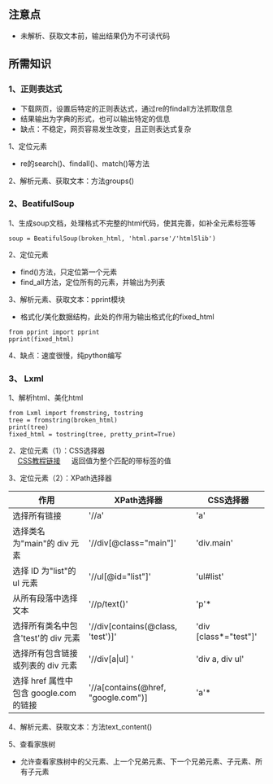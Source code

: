 ## 注意点  
- 未解析、获取文本前，输出结果仍为不可读代码


## 所需知识


### 1、正则表达式
- 下载网页，设置后特定的正则表达式，通过re的findall方法抓取信息
- 结果输出为字典的形式，也可以输出特定的信息
- 缺点：不稳定，网页容易发生改变，且正则表达式复杂

1、定位元素

- re的search()、findall()、match()等方法

2、解析元素、获取文本：方法groups()


### 2、BeatifulSoup
1、生成soup文档，处理格式不完整的html代码，使其完善，如补全元素标签等
```
soup = BeatifulSoup(broken_html, 'html.parse'/'html5lib')
```

2、定位元素
- find()方法，只定位第一个元素
- find_all方法，定位所有的元素，并输出为列表

3、解析元素、获取文本：pprint模块
- 格式化/美化数据结构，此处的作用为输出格式化的fixed_html
```
from pprint import pprint
pprint(fixed_html)
```

4、缺点：速度很慢，纯python编写


### 3、 Lxml 
1、解析html、美化html 
```
from Lxml import fromstring, tostring
tree = fromstring(broken_html)  
print(tree)
fixed_html = tostring(tree, pretty_print=True)
```

2、定位元素（1）：CSS选择器  
　  [CSS教程链接](https://www.w3school.com.cn/cssref/css_selectors.asp)
　  返回值为整个匹配的带标签的值

3、定位元素（2）：XPath选择器

作用 | XPath选择器|CSS选择器
---|---|---
选择所有链接                            |'//a'                               | 'a'
选择类名为"main"的 div 元素             |'//div[@class="main"]'              | 'div.main'
选择 ID 为"list"的 ul 元素              |'//ul[@id="list"]'                  |'ul#list'
从所有段落中选择文本                    |'//p/text()'                        |'p'*
选择所有类名中包含'test'的 div 元素     |'//div[contains(@class, 'test')]'   | 'div [class*="test"]'
选择所有包含链接或列表的 div 元素       | '//div[a\|ul] '                    | 'div a, div ul'
选择 href 属性中包含 google.com 的链接  |'//a[contains(@href, "google.com")] |'a'*

4、解析元素、获取文本：方法text_content()

5、查看家族树
- 允许查看家族树中的父元素、上一个兄弟元素、下一个兄弟元素、子元素、所有子元素